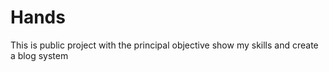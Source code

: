 # Hands </On>
This is public project with the principal objective show my skills and create a blog system
